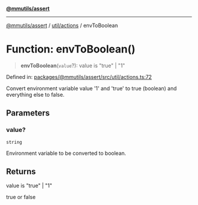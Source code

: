 [**@mmutils/assert**](../../../README.md)

***

[@mmutils/assert](../../../modules.md) / [util/actions](../README.md) / envToBoolean

# Function: envToBoolean()

> **envToBoolean**(`value`?): value is "true" \| "1"

Defined in: [packages/@mmutils/assert/src/util/actions.ts:72](https://github.com/mastermind-0xff/-mm-monorepo/blob/ca3710bd8bb8c2ee105ac4cbba3822a7d96ba98d/packages/@mmutils/assert/src/util/actions.ts#L72)

Convert environment variable value '1' and 'true' to true (boolean) and
everything else to false.

## Parameters

### value?

`string`

Environment variable to be converted to boolean.

## Returns

value is "true" \| "1"

true or false
